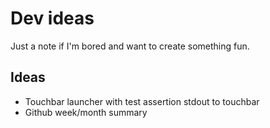 # Dev ideas

Just a note if I'm bored and want to create something fun.



## Ideas

- Touchbar launcher with test assertion stdout to touchbar
- Github week/month summary

